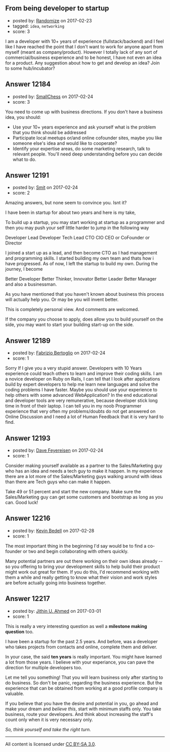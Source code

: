## From being developer to startup

- posted by: [Randomize](https://stackexchange.com/users/127266/randomize) on 2017-02-23
- tagged: `idea`, `networking`
- score: 3

I am a developer with 10+ years of experience (fullstack/backend) and I feel like I have reached the point that I don't want to work for anyone apart from myself (meant as company/product). However I totally lack of any sort of commercial/business experience and to be honest, I have not even an idea for a product. Any suggestion about how to get and develop an idea? Join to some hub/incubator?


## Answer 12184

- posted by: [SmallChess](https://stackexchange.com/users/124226/smallchess) on 2017-02-24
- score: 3

You need to come up with business directions. If you don't have a business idea, you should:

 - Use your 10+ years experience and ask yourself what is the problem that you think should be addressed
 - Participate local meetups or/and online cofounder sites, maybe you like someone else's idea and would like to cooperate? 
 - Identify your expertise areas, do some marketing research, talk to relevant people. You'll need deep understanding before you can decide what to do.


## Answer 12191

- posted by: [Smit](https://stackexchange.com/users/7665731/smit) on 2017-02-24
- score: 2

Amazing answers, but none seem to convince you. Isnt it?

I have been in startup for about two years and here is my take, 

To build up a startup, you may start working at startup as a programmer and then you may push your self little harder to jump in the following way

Developer
Lead Developer
Tech Lead
CTO
CIO
CEO or CoFounder or Director

I joined a start up as a lead, and then become CTO as I had management and programming skills. I started building my own team and thats how i have progressed. As of now, I left the startup to build my own. During the journey, I become

Better Developer
Better Thinker, Innovator
Better Leader
Better Manager and also a businessman.

As you have mentioned that you haven't known about business this process will actually help you. Or may be you will invent better.

This is completely personal view. And comments are welcomed.

If the company you choose to apply, does allow you to build yourself on the side, you may want to start your building start-up on the side.


## Answer 12189

- posted by: [Fabrizio Bertoglio](https://stackexchange.com/users/9849224/fabrizio-bertoglio) on 2017-02-24
- score: 1

Sorry If I give you a very stupid answer.
Developers with 10 Years experience could teach others to learn and improve their coding skills.
I am a novice developer on Ruby on Rails, I can tell that I look after applications build by expert developers to help me learn new languages and solve the coding problems I have faster. Maybe you should use your experience to help others with some advanced WebApplication? In the end educational and developer tools are very remunerative, because developer stick long time in front of their laptop. 
I can tell you in my noob Programmer experience that very often my problems/doubts do not get answered on Online Discussion and I need a lot of Human Feedback that it is very hard to find.


## Answer 12193

- posted by: [Dave Feyereisen](https://stackexchange.com/users/527283/dave-feyereisen) on 2017-02-24
- score: 1

Consider making yourself available as a partner to the Sales/Marketing guy who has an idea and needs a tech guy to make it happen.  In my experience there are a lot more of the Sales/Marketing guys walking around with ideas than there are Tech guys who can make it happen.  

Take 49 or 51 percent and start the new company.  Make sure the Sales/Marketing guy can get some customers and bootstrap as long as you can.  Good luck!



## Answer 12216

- posted by: [Kevin Bedell](https://stackexchange.com/users/98708/kevin-bedell) on 2017-02-28
- score: 1

The most important thing in the beginning I'd say would be to find a co-founder or two and begin collaborating with others quickly. 

Many potential partners are out there working on their own ideas already -- so you offering to bring your development skills to help build their product might work out great for them. If you do this, I'd recommend working with them a while and really getting to know what their vision and work styles are before actually going into business together.


## Answer 12217

- posted by: [Jithin U. Ahmed](https://stackexchange.com/users/3244972/jithin-u-ahmed) on 2017-03-01
- score: 1

This is really a very interesting question as well a **milestone making question** too.

I have been a startup for the past 2.5 years. And before, was a developer who takes projects from contacts and online, complete them and deliver.

In your case, the said **ten years** is really important. You might have learned a lot from those years. I believe with your experiance, you can pave the direction for multiple developers too. 

Let me tell you something! That you will learn business only after starting to do business. So don't be panic, regarding the business experience. But the experience that can be obtained from working at a good profile company is valuable. 

If you believe that you have the desire and potential in you, go ahead and make your dream and *believe this*, start with minimum staffs only. You take business, route your developers. And think about increasing the staff's count only when it is very necessary only.

*So, think yourself and take the right turn.*



---

All content is licensed under [CC BY-SA 3.0](https://creativecommons.org/licenses/by-sa/3.0/).
